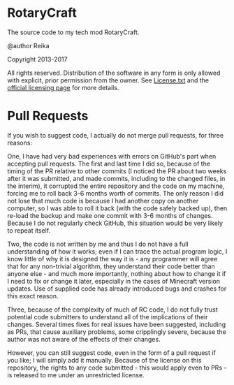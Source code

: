 RotaryCraft
===========

The source code to my tech mod RotaryCraft.

@author Reika

Copyright 2013-2017

All rights reserved.
Distribution of the software in any form is only allowed with
explicit, prior permission from the owner.
See [License.txt](License.txt) and the [official licensing page](https://sites.google.com/site/reikasminecraft/licensing) for more details.


Pull Requests
=============
If you wish to suggest code, I actually do not merge pull requests, for three reasons:

One, I have had very bad experiences with errors on GitHub's part when accepting pull requests. The first and last time I did so, because of the timing of the PR relative to other commits (I noticed the PR about two weeks after it was submitted, and made commits, including to the changed files, in the interim), it corrupted the entire repository and the code on my machine, forcing me to roll back 3-6 months worth of commits. The only reason I did not lose that much code is because I had another copy on another computer, so I was able to roll it back (with the code safely backed up), then re-load the backup and make one commit with 3-6 months of changes. Because I do not regularly check GitHub, this situation would be very likely to repeat itself.

Two, the code is not written by me and thus I do not have a full understanding of how it works; even if I can trace the actual program logic, I know little of why it is designed the way it is - any programmer will agree that for any non-trivial algorithm, they understand their code better than anyone else - and much more importantly, nothing about how to change it if I need to fix or change it later, especially in the cases of Minecraft version updates. Use of supplied code has already introduced bugs and crashes for this exact reason.

Three, because of the complexity of much of RC code, I do not fully trust potential code submitters to understand all of the implications of their changes. Several times fixes for real issues have been suggested, including as PRs, that cause auxiliary problems, some cripplingly severe, because the author was not aware of the effects of their changes.

However, you can still suggest code, even in the form of a pull request if you like; I will simply add it manually.
Because of the license on this repository, the rights to any code submitted - this would apply even to PRs - is released to me under an unrestricted license.

